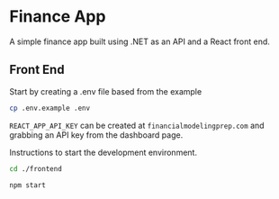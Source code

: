 # Finance App

A simple finance app built using .NET as an API and a React front end.

## Front End  

Start by creating a .env file based from the example

```bash
cp .env.example .env
```  

`REACT_APP_API_KEY` can be created at `financialmodelingprep.com` and grabbing an API key from the dashboard page.

Instructions to start the development environment.  

```bash
cd ./frontend

npm start
```